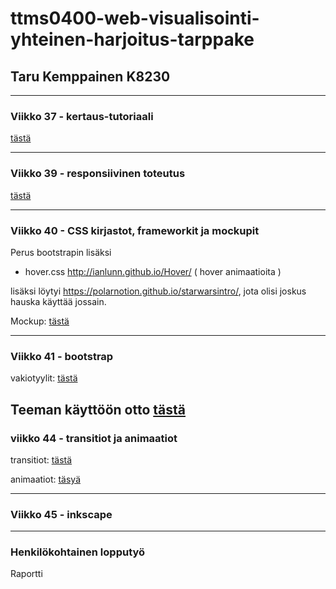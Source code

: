 # ttms0400-web-visualisointi-yhteinen-harjoitus-tarppake

## Taru Kemppainen K8230
-----------------------------
### Viikko 37 - kertaus-tutoriaali
[tästä](https://github.com/JAMK-IT-STUDENT/ttms0400-web-visualisointi-yhteinen-harjoitus-tarppake/tree/master/w37)

-----------------------------
### Viikko 39 - responsiivinen toteutus
[tästä](https://github.com/JAMK-IT-STUDENT/ttms0400-web-visualisointi-yhteinen-harjoitus-tarppake/tree/master/w39)

-----------------------------
### Viikko 40 - CSS kirjastot, frameworkit ja mockupit

Perus bootstrapin lisäksi
- hover.css http://ianlunn.github.io/Hover/ ( hover animaatioita )

lisäksi löytyi https://polarnotion.github.io/starwarsintro/, jota olisi joskus hauska käyttää jossain.

Mockup: [tästä]()

------------------------------
### Viikko 41 - bootstrap

vakiotyylit:
[tästä](https://github.com/JAMK-IT-STUDENT/ttms0400-web-visualisointi-yhteinen-harjoitus-tarppake/tree/master/w41/bs-vakio-teemat)

Teeman käyttöön otto
[tästä](https://github.com/JAMK-IT-STUDENT/ttms0400-web-visualisointi-yhteinen-harjoitus-tarppake/blob/master/w41/bs-teema/startbootstrap-small-business-gh-pages/index.html)
-----------------------------
### viikko 44 - transitiot ja animaatiot

transitiot:
[tästä](https://github.com/JAMK-IT-STUDENT/ttms0400-web-visualisointi-yhteinen-harjoitus-tarppake/blob/master/w44/transition.html)

animaatiot:
[täsyä](https://github.com/JAMK-IT-STUDENT/ttms0400-web-visualisointi-yhteinen-harjoitus-tarppake/blob/master/w44/animation.html)

-------------------------------
### Viikko 45 - inkscape


-------------------------------
###  Henkilökohtainen lopputyö



Raportti

